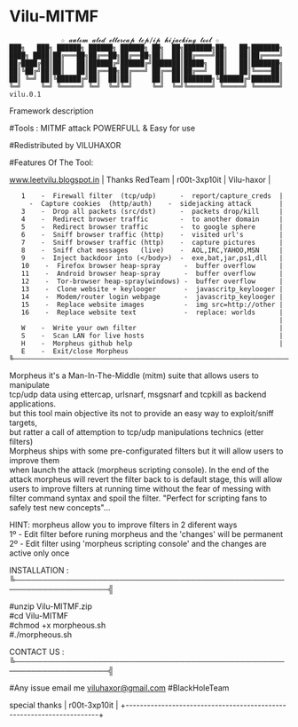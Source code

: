 # Vilu-MITMF

                 ☆ 𝓪𝓾𝓽𝓸𝓶 𝓪𝓽𝓮𝓭 𝓮𝓽𝓽𝓮𝓻𝓬𝓪𝓹 𝓽𝓬𝓹/𝓲𝓹 𝓱𝓲𝓳𝓪𝓬𝓴𝓲𝓷𝓰 𝓽𝓸𝓸𝓵 ☆
    ███╗   ███╗ ██████╗ ██████╗ ██████╗ ██╗  ██╗███████╗██╗   ██╗███████╗
    ████╗ ████║██╔═══██╗██╔══██╗██╔══██╗██║  ██║██╔════╝██║   ██║██╔════╝
    ██╔████╔██║██║   ██║██████╔╝██████╔╝███████║█████╗  ██║   ██║███████╗
    ██║╚██╔╝██║██║   ██║██╔══██╗██╔═══╝ ██╔══██║██╔══╝  ██║   ██║╚════██║
    ██║ ╚═╝ ██║╚██████╔╝██║  ██║██║     ██║  ██║███████╗╚██████╔╝███████║
    ╚═╝     ╚═╝ ╚═════╝ ╚═╝  ╚═╝╚═╝     ╚═╝  ╚═╝╚══════╝ ╚═════╝ ╚══════╝ vilu.0.1



Framework description     

#Tools : MITMF attack
POWERFULL & Easy for use

#Redistributed by VILUHAXOR

#Features Of The Tool:

   www.leetvilu.blogspot.in | Thanks RedTeam | r00t-3xp10it | Vilu-haxor |

    
       1    -  Firewall filter  (tcp/udp)      -  report/capture_creds  |
         -  Capture cookies  (http/auth)    -  sidejacking attack       |
       3    -  Drop all packets (src/dst)      -  packets drop/kill     |
       4    -  Redirect browser traffic        -  to another domain     |
       5    -  Redirect browser traffic        -  to google sphere      |
       6    -  Sniff browser traffic (http)    -  visited url's         |
       7    -  Sniff browser traffic (http)    -  capture pictures      |
       8    -  Sniff chat messages   (live)    -  AOL,IRC,YAHOO,MSN     |
       9    -  Inject backdoor into (</body>)  -  exe,bat,jar,ps1,dll   |
       10    -  Firefox browser heap-spray      -  buffer overflow      |
       11    -  Android browser heap-spray      -  buffer overflow      |
       12    -  Tor-browser heap-spray(windows) -  buffer overflow      |
       13    -  Clone website + keylooger       -  javascritp_keylooger |
       14    -  Modem/router login webpage      -  javascritp_keylooger |
       15    -  Replace website images          -  img src=http://other |
       16    -  Replace website text            -  replace: worlds      |
                                                                        |
       W    -  Write your own filter                                    |
       S    -  Scan LAN for live hosts                                  |
       H    -  Morpheus github help                                     |
       E    -  Exit/close Morpheus                                    ╚───────────────────────────────────────────────────────────────────────╣

Morpheus it's a Man-In-The-Middle (mitm) suite that allows users to manipulate     
tcp/udp data using ettercap, urlsnarf, msgsnarf and tcpkill as backend applications.     
but this tool main objective its not to provide an easy way to exploit/sniff targets,     
but ratter a call of attemption to tcp/udp manipulations technics (etter filters)     
Morpheus ships with some pre-configurated filters but it will allow users to improve them   
when launch the attack (morpheus scripting console). In the end of the attack morpheus will revert the filter back to is default stage, this will allow users to improve filters at running time without the fear of messing with filter command syntax and spoil the filter.
"Perfect for scripting fans to safely test new concepts"...    

HINT: morpheus allow you to improve filters in 2 diferent ways     
1º - Edit filter before runing morpheus and the 'changes' will be permanent     
2º - Edit filter using 'morpheus scripting console' and the changes are active only once  


INSTALLATION :
╚───────────────────────────────────────────────────────────────────╣
 
#unzip Vilu-MITMF.zip         
#cd Vilu-MITMF        
#chmod +x morpheous.sh     
#./morpheous.sh


 CONTACT US : 
 ╚───────────────────────────────────────────────────────────────────╣
 
 #Any issue email me 
 viluhaxor@gmail.com
 #BlackHoleTeam
 
 special thanks | r00t-3xp10it |
+----------------------------------------------------------------------+
